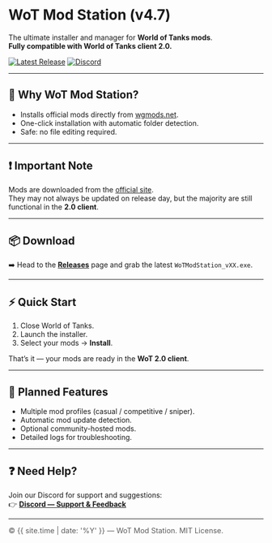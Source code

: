 # WoT Mod Station (v4.7)

The ultimate installer and manager for **World of Tanks mods**.  
**Fully compatible with World of Tanks client 2.0.**

[![Latest Release](https://img.shields.io/github/v/release/BabasGames/wot-mod-station)](https://github.com/BabasGames/wot-mod-station/releases/latest)
[![Discord](https://img.shields.io/badge/Discord-Join-5865F2)](https://discord.gg/YyVUvAJnUc)

---

## 🚀 Why WoT Mod Station?

- Installs official mods directly from [wgmods.net](https://wgmods.net).  
- One-click installation with automatic folder detection.  
- Safe: no file editing required.  

---

## ❗ Important Note

Mods are downloaded from the [official site](https://wgmods.net).  
They may not always be updated on release day, but the majority are still functional in the **2.0 client**.

---

## 📦 Download

➡️ Head to the [**Releases**](https://github.com/<ORG>/<REPO>/releases) page and grab the latest `WoTModStation_vXX.exe`.  

---

## ⚡ Quick Start

1. Close World of Tanks.  
2. Launch the installer.  
3. Select your mods → **Install**.  

That’s it — your mods are ready in the **WoT 2.0 client**.

---

## 📝 Planned Features

- Multiple mod profiles (casual / competitive / sniper).  
- Automatic mod update detection.  
- Optional community-hosted mods.  
- Detailed logs for troubleshooting.  

---

## ❓ Need Help?

Join our Discord for support and suggestions:  
👉 [**Discord — Support & Feedback**](https://discord.gg/YyVUvAJnUc)

---

<footer>
<p style="font-size: 0.9rem; opacity: .7;">© {{ site.time | date: '%Y' }} — WoT Mod Station. MIT License.</p>
</footer>
